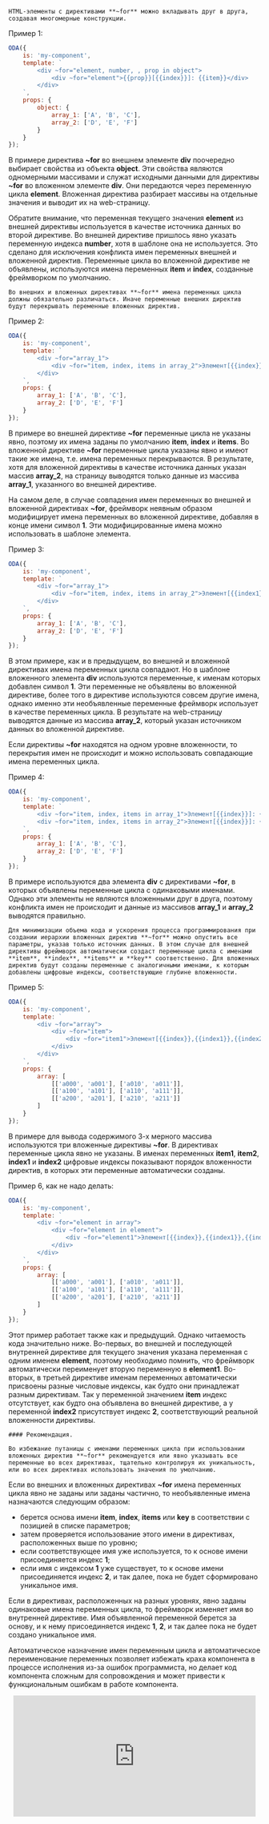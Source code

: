 ﻿```info_md
HTML-элементы с директивами **~for** можно вкладывать друг в друга, создавая многомерные конструкции.
```

Пример 1:

```javascript _run_edit_[my-component.js]
ODA({
    is: 'my-component',
    template: `
        <div ~for="element, number, , prop in object">
            <div ~for="element">{{prop}}[{{index}}]: {{item}}</div>
        </div>
    `,
    props: {
        object: {
            array_1: ['A', 'B', 'C'],
            array_2: ['D', 'E', 'F']
        }
    }
});
```

В примере директива **~for** во внешнем элементе **div** поочередно выбирает свойства из объекта **object**. Эти свойства являются одномерными массивами и служат исходными данными для директивы **~for** во вложенном элементе **div**. Они передаются через переменную цикла **element**. Вложенная директива разбирает массивы на отдельные значения и выводит их на web-страницу.

Обратите внимание, что переменная текущего значения **element** из внешней директивы используется в качестве источника данных во второй директиве. Во внешней директиве пришлось явно указать переменную индекса **number**, хотя в шаблоне она не используется. Это сделано для исключения конфликта имен переменных внешней и вложенной директив. Переменные цикла во вложенной директиве не объявлены, используются имена переменных **item** и **index**, созданные фреймворком по умолчанию.

```warning_md
Во внешних и вложенных директивах **~for** имена переменных цикла должны обязательно различаться. Иначе переменные внешних директив будут перекрывать переменные вложенных директив.
```

Пример 2:

```javascript _error_run_edit_[my-component.js]
ODA({
    is: 'my-component',
    template: `
        <div ~for="array_1">
            <div ~for="item, index, items in array_2">Элемент[{{index}}]: {{item}} -- Источник: [{{items}}]</div>
        </div>
    `,
    props: {
        array_1: ['A', 'B', 'C'],
        array_2: ['D', 'E', 'F']
    }
});
```

В примере во внешней директиве **~for** переменные цикла не указаны явно, поэтому их имена заданы по умолчанию **item**, **index** и **items**. Во вложенной директиве **~for** переменные цикла указаны явно и имеют такие же имена, т.е. имена переменных перекрываются. В результате, хотя для вложенной директивы в качестве источника данных указан массив **array\_2**, на страницу выводятся только данные из массива **array\_1**, указанного во внешней директиве.

На самом деле, в случае совпадения имен переменных во внешней и вложенной директивах **~for**, фреймворк неявным образом модифицирует имена переменных во вложенной директиве, добавляя в конце имени символ **1**. Эти модифицированные имена можно использовать в шаблоне элемента.

Пример 3:

```javascript _run_edit_[my-component.js]
ODA({
    is: 'my-component',
    template: `
        <div ~for="array_1">
            <div ~for="item, index, items in array_2">Элемент[{{index1}}]: {{item1}} -- Источник: [{{items1}}]</div>
        </div>
    `,
    props: {
        array_1: ['A', 'B', 'C'],
        array_2: ['D', 'E', 'F']
    }
});
```

В этом примере, как и в предыдущем, во внешней и вложенной директивах имена переменных цикла совпадают. Но в шаблоне вложенного элемента **div** используются переменные, к именам которых добавлен символ **1**. Эти переменные не объявлены во вложенной директиве, более того в директиве используются совсем другие имена, однако именно эти необъявленные переменные фреймворк использует в качестве переменных цикла. В результате на web-страницу выводятся данные из массива **array\_2**, который указан источником данных во вложенной директиве.

Если директивы **~for** находятся на одном уровне вложенности, то перекрытия имен не происходит и можно использовать совпадающие имена переменных цикла.

Пример 4:

```javascript _run_edit_[my-component.js]
ODA({
    is: 'my-component',
    template: `
        <div ~for="item, index, items in array_1">Элемент[{{index}}]: {{item}} -- Источник: [{{items}}]</div>
        <div ~for="item, index, items in array_2">Элемент[{{index}}]: {{item}} -- Источник: [{{items}}]</div>
    `,
    props: {
        array_1: ['A', 'B', 'C'],
        array_2: ['D', 'E', 'F']
    }
});
```

В примере используются два элемента **div** с директивами **~for**, в которых объявлены переменные цикла с одинаковыми именами. Однако эти элементы не являются вложенными друг в друга, поэтому конфликта имен не происходит и данные из массивов **array\_1** и **array\_2** выводятся правильно.

```info_md
Для минимизации объема кода и ускорения процесса программирования при создании иерархии вложенных директив **~for** можно опустить все параметры, указав только источник данных. В этом случае для внешней директивы фреймворк автоматически создаст переменные цикла с именами **item**, **index**, **items** и **key** соответственно. Для вложенных директив будут созданы переменные с аналогичными именами, к которым добавлены цифровые индексы, соответствующие глубине вложенности.
```

Пример 5:

```javascript _run_edit_[my-component.js]
ODA({
    is: 'my-component',
    template: `
        <div ~for="array">
            <div ~for="item">
                <div ~for="item1">Элемент[{{index}},{{index1}},{{index2}}]: {{item2}}</div>
            </div>
        </div>
    `,
    props: {
        array: [
            [['a000', 'a001'], ['a010', 'a011']],
            [['a100', 'a101'], ['a110', 'a111']],
            [['a200', 'a201'], ['a210', 'a211']]
        ]
    }
});
```

В примере для вывода содержимого 3-х мерного массива используются три вложенные директивы **~for**. В директивах переменные цикла явно не указаны. В именах переменных **item1**, **item2**, **index1** и **index2** цифровые индексы показывают порядок вложенности директив, в которых эти переменные автоматически созданы.

Пример 6, как не надо делать:

```javascript _error_run_edit_[my-component.js]
ODA({
    is: 'my-component',
    template: `
        <div ~for="element in array">
            <div ~for="element in element">
                <div ~for="element1">Элемент[{{index}},{{index1}},{{index2}}]: {{item}}</div>
            </div>
        </div>
    `,
    props: {
        array: [
            [['a000', 'a001'], ['a010', 'a011']],
            [['a100', 'a101'], ['a110', 'a111']],
            [['a200', 'a201'], ['a210', 'a211']]
        ]
    }
});
```

Этот пример работает также как и предыдущий. Однако читаемость кода значительно ниже. Во-первых, во внешней и последующей внутренней директиве для текущего значения указана переменная с одним именем **element**, поэтому необходимо помнить, что фреймворк автоматически переименует вторую переменную в **element1**. Во-вторых, в третьей директиве именам переменных автоматически присвоены разные числовые индексы, как будто они принадлежат разным директивам. Так у переменной значением **item** индекс отсутствует, как будто она объявлена во внешней директиве, а у переменной **index2** присутствует индекс **2**, соответствующий реальной вложенности директивы.

```faq_md
#### Рекомендация.

Во избежание путаницы с именами переменных цикла при использовании вложенных директив **~for** рекомендуется или явно указывать все переменные во всех директивах, тщательно контролируя их уникальность, или во всех директивах использовать значения по умолчанию.
```

Если во внешних и вложенных директивах **~for** имена переменных цикла явно не заданы или заданы частично, то необъявленные имена назначаются следующим образом:

- берется основа имени **item**, **index**, **items** или **key** в соответствии с позицией в списке параметров;
- затем проверяется использование этого имени в директивах, расположенных выше по уровню;
- если соответствующее имя уже используется, то к основе имени присоединяется индекс **1**;
- если имя с индексом **1** уже существует, то к основе имени присоединяется индекс **2**, и так далее, пока не будет сформировано уникальное имя.

Если в директивах, расположенных на разных уровнях, явно заданы одинаковые имена переменных цикла, то фреймворк изменяет имя во внутренней директиве. Имя объявленной переменной берется за основу, и к нему присоединяется индекс **1**, **2**, и так далее пока не будет создано уникальное имя.

Автоматическое назначение имен переменным цикла и автоматическое переименование переменных позволяет избежать краха компонента в процессе исполнения из-за ошибок программиста, но делает код компонента сложным для сопровождения и может привести к функциональным ошибкам в работе компонента.

<div style="position:relative;padding-bottom:48%; margin:10px">
    <iframe src="https://www.youtube.com/embed/5grvyQc4-bI?start=0" frameborder="0" allow="accelerometer; autoplay; encrypted-media; gyroscope; picture-in-picture" allowfullscreen
    	style="position:absolute;width:100%;height:100%;"></iframe>
</div>

